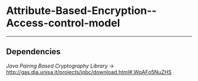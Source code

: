 # Attribute-Based-Encryption--Access-control-model

-----
Dependencies
-----

*Java Pairing Based Cryptography Library* -> http://gas.dia.unisa.it/projects/jpbc/download.html#.WqAFo5NuZHS
